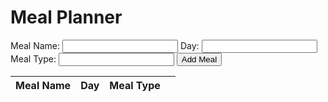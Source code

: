<html>
  <head>
    <title>Meal Planner</title>
    <meta charset="UTF-8" />
  </head>
  <body>
    <h1>Meal Planner</h1>
    <div>
      <label for="meal-name">Meal Name:</label>
      <input type="text" id="meal-name" />
      <label for="day">Day:</label>
      <input type="text" id="day" />
      <label for="meal-type">Meal Type:</label>
      <input type="text" id="meal-type" />
      <button id="add-meal">Add Meal</button>
    </div>
    <table id="meal-table">
      <thead>
        <tr>
          <th>Meal Name</th>
          <th>Day</th>
          <th>Meal Type</th>
          <th></th>
        </tr>
      </thead>
      <tbody></tbody>
    </table>
    <script>
      const mealTable = document.querySelector("#meal-table tbody");
      const addMealBtn = document.querySelector("#add-meal");
      const mealNameInput = document.querySelector("#meal-name");
      const dayInput = document.querySelector("#day");
      const mealTypeInput = document.querySelector("#meal-type");
      addMealBtn.addEventListener("click", () => {
        const name = mealNameInput.value;
        const day = dayInput.value;
        const mealType = mealTypeInput.value;
        const meal = { name, day, mealType };
        fetch("https://csatri1.tk/api/planner/create/" + name + "/" + day + "/" + mealType, { method: "POST", credentials: 'include' })
          .then((res) => res.json())
          .then((data) => {
            addMealToTable(data);
            mealNameInput.value = "";
            dayInput.value = "";
            mealTypeInput.value = "";
          })
          .catch((err) => console.log(err));
      });
      function getMeals() {
        fetch("https://csatri1.tk/api/planner/", {credentials: 'include'})
          .then((res) => res.json())
          .then((data) => {
            mealTable.innerHTML = "";
            data.forEach(addMealToTable);
          })
          .catch((err) => console.log(err));
      }
      function addMealToTable(meal) {
        const row = document.createElement("tr");
        const nameCell = document.createElement("td");
        const dayCell = document.createElement("td");
        const mealTypeCell = document.createElement("td");
        const deleteCell = document.createElement("td");
        const deleteButton = document.createElement("button");
        deleteButton.innerHTML = "Delete";
        deleteButton.addEventListener("click", () => {
          deleteMeal(meal);
        });
        nameCell.textContent = meal.name;
        dayCell.textContent = meal.day;
        mealTypeCell.textContent = meal.meal;
        deleteCell.appendChild(deleteButton);
        row.appendChild(nameCell);
        row.appendChild(dayCell);
        row.appendChild(mealTypeCell);
        row.appendChild(deleteCell);
        mealTable.appendChild(row);
      }
      function deleteMeal(meal) {
        fetch(
          "https://csatri1.tk/api/planner/delete/" + meal.id,
          { method: "DELETE", credentials: 'include' }
        )
          .then(() => {
            getMeals();
          })
          .catch((err) => console.log(err));
      }
      getMeals();
    </script>
  </body>
</html>
